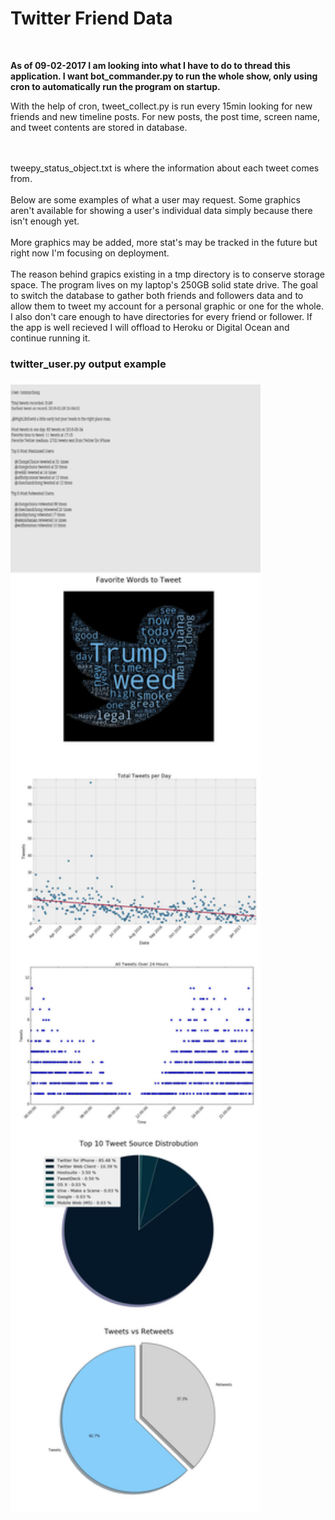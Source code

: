 <h1>Twitter Friend Data</h1>
<br>
<p><strong>As of 09-02-2017 I am looking into what I have to do to thread this application. I want bot_commander.py to run the whole show, only using cron to automatically run the program on startup.</strong>
<br>
<p>With the help of cron, tweet_collect.py is run every 15min looking for new friends and new timeline posts.
For new posts, the post time, screen name, and tweet contents are stored in database.</p>
<br><br>
tweepy_status_object.txt is where the information about each tweet comes from.
<br><br>
Below are some examples of what a user may request. Some graphics aren't available for showing a user's individual data simply because there isn't enough yet.
<br><br>
More graphics may be added, more stat's may be tracked in the future but right now I'm focusing on deployment.
<br><br>
The reason behind grapics existing in a tmp directory is to conserve storage space. The program lives on my laptop's 250GB solid state drive. The goal to switch the database to gather both friends and followers data and to allow them to tweet my account for a personal graphic or one for the whole. I also don't care enough to have directories for every friend or follower. If the app is well recieved I will offload to Heroku or Digital Ocean and continue running it.
</p>

<h3> twitter_user.py output example<h3>
<img src="https://github.com/nickbonne/twitter_friends_data/blob/master/f_data_output/tmp/user_graphic.jpg" width=400>
